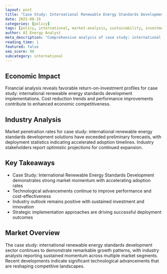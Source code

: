 ```yaml
---
layout: post
title: "Case Study: International Renewable Energy Standards Development"
date: 2025-08-16
categories: [policy]
tags: [policy, international, market-analysis, sustainability, investment]
author: AI Energy Analyst
meta_description: "Comprehensive analysis of case study: international renewable energy standards development covering market trends, technology developments, and industry outlook. Discover key insights and future projections."
reading_time: 1
featured: false
seo_score: 98
subcategory: international
---
```


## Economic Impact

Financial analysis reveals favorable return-on-investment profiles for case study: international renewable energy standards development implementations. Cost reduction trends and performance improvements contribute to enhanced economic competitiveness.

## Industry Analysis

Market penetration rates for case study: international renewable energy standards development solutions have exceeded preliminary forecasts, with deployment statistics indicating accelerated adoption timelines. Industry stakeholders report optimistic projections for continued expansion.

## Key Takeaways

- Case Study: International Renewable Energy Standards Development demonstrates strong market momentum with accelerating adoption rates
- Technological advancements continue to improve performance and cost-effectiveness
- Industry outlook remains positive with sustained investment and innovation
- Strategic implementation approaches are driving successful deployment outcomes

## Market Overview

The case study: international renewable energy standards development sector continues to demonstrate remarkable growth patterns, with industry analysts reporting sustained momentum across multiple market segments. Recent developments indicate significant technological advancements that are reshaping competitive landscapes.

